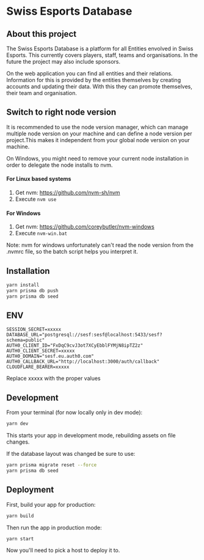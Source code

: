 # Swiss Esports Database
## About this project
The Swiss Esports Database is a platform for all Entities envolved in Swiss Esports. This currently covers players, staff, teams and organisations. In the future the project may also include sponsors.

On the web application you can find all entities and their relations. Information for this is provided by the entities themselves by creating accounts and updating their data. With this they can promote themselves, their team and organisation.


## Switch to right node version

It is recommended to use the node version manager, which can manage multiple node version on your machine and can define a node version per project.This makes it independent from your global node version on your machine.

On Windows, you might need to remove your current node installation in order to delegate the node installs to nvm.

#### For Linux based systems

1. Get nvm: https://github.com/nvm-sh/nvm
2. Execute `nvm use`

#### For Windows
1. Get nvm: https://github.com/coreybutler/nvm-windows
2. Execute `nvm-win.bat`

Note: nvm for windows unfortunately can't read the node version from the .nvmrc file, so the batch script helps you interpret it.

## Installation

```sh
yarn install
yarn prisma db push
yarn prisma db seed
```

## ENV

```dotenv
SESSION_SECRET=xxxxx
DATABASE_URL="postgresql://sesf:sesf@localhost:5433/sesf?schema=public"
AUTH0_CLIENT_ID="FxDqC9cvJ3ot7XCyEbblFYMjN8ipTZ2z"
AUTH0_CLIENT_SECRET=xxxxx
AUTH0_DOMAIN="sesf.eu.auth0.com"
AUTH0_CALLBACK_URL="http://localhost:3000/auth/callback"
CLOUDFLARE_BEARER=xxxxx
```
Replace xxxxx with the proper values
## Development

From your terminal (for now locally only in dev mode):

```sh
yarn dev
```

This starts your app in development mode, rebuilding assets on file changes.

If the database layout was changed be sure to use:

```sh
yarn prisma migrate reset --force
yarn prisma db seed
```

## Deployment

First, build your app for production:

```sh
yarn build
```

Then run the app in production mode:

```sh
yarn start
```

Now you'll need to pick a host to deploy it to.